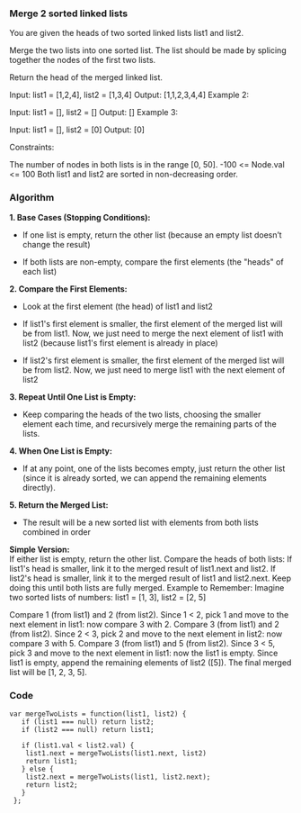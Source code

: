 ### Merge 2 sorted linked lists
You are given the heads of two sorted linked lists list1 and list2.

Merge the two lists into one sorted list. The list should be made by splicing together the nodes of the first two lists.

Return the head of the merged linked list.

Input: list1 = [1,2,4], list2 = [1,3,4]
Output: [1,1,2,3,4,4]
Example 2:

Input: list1 = [], list2 = []
Output: []
Example 3:

Input: list1 = [], list2 = [0]
Output: [0]


Constraints:

The number of nodes in both lists is in the range [0, 50].
-100 <= Node.val <= 100
Both list1 and list2 are sorted in non-decreasing order.


### Algorithm
<b>1. Base Cases (Stopping Conditions):</b>

<ul>
<li>
If one list is empty, return the other list (because an empty list doesn’t change the result)
</li>
</ul>

<ul>
<li>
If both lists are non-empty, compare the first elements (the "heads" of each list)
</li>
</ul> 

<b>2. Compare the First Elements:</b>

<ul>
<li> 
Look at the first element (the head) of list1 and list2
</li>
</ul> 

<ul>
<li> If list1's first element is smaller, the first element of the merged list will be from list1. Now, we just need to merge the next element of list1 with list2 (because list1's first element is already in place)
</li>
</ul> 

<ul>
<li> 
If list2's first element is smaller, the first element of the merged list will be from list2. Now, we just need to merge list1 with the next element of list2
</li>
</ul> 

<b>3. Repeat Until One List is Empty:</b>
<ul>
<li> 
 Keep comparing the heads of the two lists, choosing the smaller element each time, and recursively merge the remaining parts of the lists.

</li>
</ul> 



<b>4. When One List is Empty:</b>
<ul>
<li> 
If at any point, one of the lists becomes empty, just return the other list (since it is already sorted, we can append the remaining elements directly). 
</li>
</ul> 


<b>5. Return the Merged List:</b>
<ul>
    <li> 
The result will be a new sorted list with elements from both lists combined in order 
    </li>
</ul>



<b>Simple Version:</b>
<br>
If either list is empty, return the other list.
Compare the heads of both lists:
If list1's head is smaller, link it to the merged result of list1.next and list2.
If list2's head is smaller, link it to the merged result of list1 and list2.next.
Keep doing this until both lists are fully merged.
Example to Remember:
Imagine two sorted lists of numbers:
list1 = [1, 3], list2 = [2, 5]

Compare 1 (from list1) and 2 (from list2). Since 1 < 2, pick 1 and move to the next element in list1: now compare 3 with 2.
Compare 3 (from list1) and 2 (from list2). Since 2 < 3, pick 2 and move to the next element in list2: now compare 3 with 5.
Compare 3 (from list1) and 5 (from list2). Since 3 < 5, pick 3 and move to the next element in list1: now the list1 is empty.
Since list1 is empty, append the remaining elements of list2 ([5]).
The final merged list will be [1, 2, 3, 5].



### Code
```
var mergeTwoLists = function(list1, list2) {
   if (list1 === null) return list2;
   if (list2 === null) return list1;

   if (list1.val < list2.val) {
    list1.next = mergeTwoLists(list1.next, list2)
    return list1;
   } else {
    list2.next = mergeTwoLists(list1, list2.next);
    return list2;
   }
 };
```


